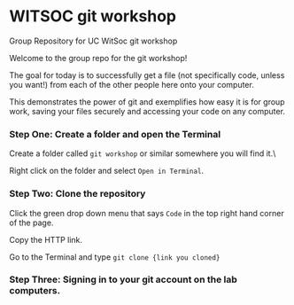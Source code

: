 # WITSOC git workshop
Group Repository for UC WitSoc git workshop


Welcome to the group repo for the git workshop!

The goal for today is to successfully get a file (not specifically code, unless you want!) from each of the other people here onto your computer.

This demonstrates the power of git and exemplifies how easy it is for group work, saving your files securely and accessing your code on any computer.

### Step One: Create a folder and open the Terminal
Create a folder called `git workshop` or similar somewhere you will find it.\

Right click on the folder and select `Open in Terminal`.

### Step Two: Clone the repository
Click the green drop down menu that says `Code` in the top right hand corner of the page. 

Copy the HTTP link.

Go to the Terminal and type `git clone {link you cloned}`

### Step Three: Signing in to your git account on the lab computers.

